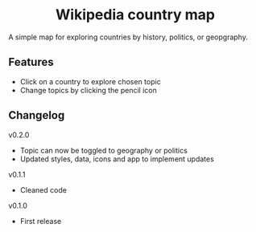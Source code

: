<div align="center">
  <h1>Wikipedia country map</h1>
</div>

A simple map for exploring countries by history, politics, or geopgraphy.

## Features

- Click on a country to explore chosen topic
- Change topics by clicking the pencil icon

## Changelog

v0.2.0

- Topic can now be toggled to geography or politics
- Updated styles, data, icons and app to implement updates

v0.1.1

- Cleaned code

v0.1.0

- First release
